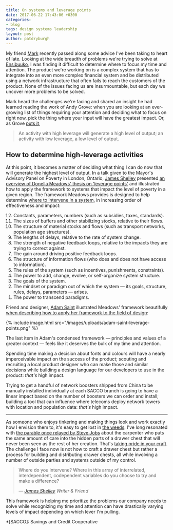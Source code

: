 ```yaml
---
title: On systems and leverage points
date: 2017-06-22 17:43:06 +0300
categories:
- blog
tags: design systems leadership
layout: post
author: patdryburgh
---
```


<!-- Since coming to Uganda, I've been thinking a lot about systems. How they work, how they can improve, and — often times — why some of them exist. It takes years of careful study and research to even begin to grasp why something is the way is. I've been here for just over three months and every day I am scratching just a smidgen deeper into the surface. -->

My friend [Mark][mark] recently passed along some advice I've been taking to heart of late. Looking at the wide breadth of problems we're trying to solve at [Ensibuuko][ensi], I was finding it difficult to determine where to focus my time and attention. The product we're working on is a complex system that has to integrate into an even more complex financial system and be distributed using a network infrastructure that often fails to reach the customers of the product. None of the issues facing us are insurmountable, but each day we uncover more problems to be solved.

Mark heard the challenges we're facing and shared an insight he had learned reading the work of Andy Grove: when you are looking at an ever-growing list of things requiring your attention and deciding what to focus on right now, pick the thing where your input will have the greatest impact. Or, as Grove [puts it][andy],

>An activity with high leverage will generate a high level of output; an activity with low leverage, a low level of output.

## How to determine high-leverage activities

At this point, it becomes a matter of deciding what thing I can do now that will generate the highest level of output. In a talk given to the Mayor's Advisory Panel on Poverty in London, Ontario, [James Shelley][james] presented [an overview of Donella Meadows' thesis on 'leverage points'][video] and illustrated how to apply the framework to systems that impact the level of poverty in a given region. The framework Meadows provides is designed to help determine [where to intervene in a system][meadows], in increasing order of effectiveness and impact:

<ol reversed>
  <li>
    Constants, parameters, numbers (such as subsidies, taxes, standards).
  </li>
  <li>
    The sizes of buffers and other stabilizing stocks, relative to their flows.
  </li>
  <li>
    The structure of material stocks and flows (such as transport networks, population age
    structures).
  </li>
  <li>
    The lengths of delays, relative to the rate of system change.
  </li>
  <li>
    The strength of negative feedback loops, relative to the impacts they are trying to correct against.
  </li>
  <li>
    The gain around driving positive feedback loops.
  </li>
  <li>
    The structure of information flows (who does and does not have access to information).
  </li>
  <li>
    The rules of the system (such as incentives, punishments, constraints).
  </li>
  <li>
    The power to add, change, evolve, or self-organize system structure.
  </li>
  <li>
    The goals of the system.
  </li>
  <li>
    The mindset or paradigm out of which the system — its goals, structure, rules, delays,
    parameters — arises.
  </li>
  <li>
    The power to transcend paradigms.
  </li>
</ol>

Friend and designer, [Adam Saint][adam] illustrated Meadows' framework beautifully [when describing how to apply her framework to the field of design][points]:

{% include image.html src="/images/uploads/adam-saint-leverage-points.png" %}

The last item in Adam's condensed framework — principles and values of a greater context — feels like it deserves the bulk of my time and attention.

Spending time making a decision about fonts and colours will have a nearly imperceivable impact on the success of the product; scouting and recruiting a local product designer who can make those and similar decisions while building a design language for our developers to use in the product: _that's_ high impact. 

Trying to get a handful of network boosters shipped from China to be manually installed individually at each SACCO branch is going to have a linear impact based on the number of boosters we can order and install; building a tool that can influence where telecoms deploy network towers with location and population data: _that's_ high impact.

---

As someone who enjoys tinkering and making things look and work exactly how I envision them to, it's easy to get lost in [the weeds][weed]. I've long resonated with [the parable once relayed by Steve Jobs][jobs] about the carpenter who puts the same amount of care into the hidden parts of a drawer chest that will never been seen as the rest of her creation. That's [taking pride in your craft][craft].  The challenge I face now is not how to craft a drawer chest but rather a process for building and distributing drawer chests, all while involving a number of outside parties and systems outside of my control.

<div class="pull-out">
  <blockquote>
    <p>Where do you intervene? Where in this array of interrelated, interdependent, codependent variables do you choose to try and make a difference?</p>
    <cite>
      &mdash; <a href="https://www.youtube.com/watch?v=gnQma0e0JFE">James Shelley</a>
      <span class="small">Writer &amp; Friend</span>
    </cite>
  </blockquote>
</div>

This framework is helping me prioritize the problems our company needs to solve while recognizing my time and attention can have drastically varying levels of impact depending on which lever I'm pulling.

[ensi]: http://ensibuuko.com
[mark]: https://twitter.com/markhazlett
[andy]: https://www.amazon.com/High-Output-Management-Andrew-Grove/dp/0679762884
[james]: http://jamesshelley.com
[video]: https://www.youtube.com/watch?v=gnQma0e0JFE
[meadows]: http://donellameadows.org/archives/leverage-points-places-to-intervene-in-a-system/
[adam]: http://adam.bio
[points]: https://ux.shopify.com/designing-at-leverage-points-cffa42462f73
[jobs]: https://www.quotation.al/quotes/6689454790
[craft]: http://patdryburgh.com/blog/take-pride-in-your-craft/
[weed]: http://patdryburgh.com/blog/tweeting-micro-posts/

*[SACCO]: Savings and Credit Cooperative